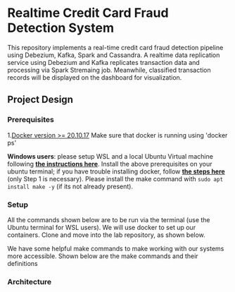 # Realtime Credit Card Fraud Detection System
This repository implements a real-time credit card fraud detection pipeline using Debezium, Kafka, Spark and Cassandra. A realtime data replication service using Debezium and Kafka replicates transaction data and processing via Spark Stremaing job. Meanwhile, classified transaction records will be displayed on the dashboard for visualization.

## Project Design

### Prerequisites
1.[Docker version >= 20.10.17](https://docs.docker.com/engine/install/) Make sure that docker is running using 'docker ps'

**Windows users**:  please setup WSL and a local Ubuntu Virtual machine following **[the instructions here](https://ubuntu.com/tutorials/install-ubuntu-on-wsl2-on-windows-10#1-overview)**. Install the above prerequisites on your ubuntu terminal; if you have trouble installing docker, follow **[the steps here](https://www.digitalocean.com/community/tutorials/how-to-install-and-use-docker-on-ubuntu-22-04#step-1-installing-docker)** (only Step 1 is necessary). Please install the make command with `sudo apt install make -y` (if its not already present).

### Setup

All the commands shown below are to be run via the terminal (use the Ubuntu terminal for WSL users). We will use docker to set up our containers. Clone and move into the lab repository, as shown below.

We have some helpful make commands to make working with our systems more accessible. Shown below are the make commands and their definitions

### Architecture
